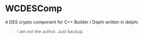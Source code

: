 # WCDESComp

A DES crypto component for C++ Builder / Dephi written in delphi.

> I am not the author. Just backup.
